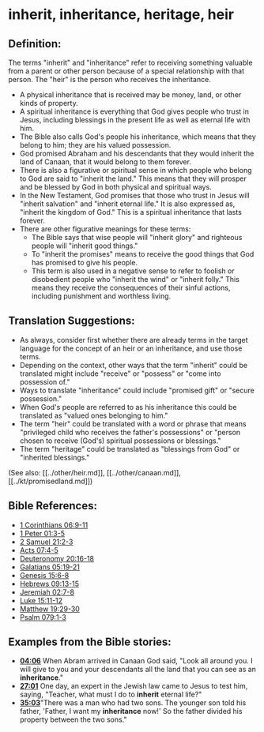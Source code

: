 # inherit, inheritance, heritage, heir #

## Definition: ##

The terms "inherit" and "inheritance" refer to receiving something valuable from a parent or other person because of a special relationship with that person. The "heir" is the person who receives the inheritance.

* A physical inheritance that is received may be money, land, or other kinds of property.
* A spiritual inheritance is everything that God gives people who trust in Jesus, including blessings in the present life as well as eternal life with him.
* The Bible also calls God's people his inheritance, which means that they belong to him; they are his valued possession.
* God promised Abraham and his descendants that they would inherit the land of Canaan, that it would belong to them forever.
* There is also a figurative or spiritual sense in which people who belong to God are said to "inherit the land." This means that they will prosper and be blessed by God in both physical and spiritual ways.
* In the New Testament, God promises that those who trust in Jesus will "inherit salvation" and "inherit eternal life." It is also expressed as, "inherit the kingdom of God." This is a spiritual inheritance that lasts forever.
* There are other figurative meanings for these terms:
   * The Bible says that wise people will "inherit glory" and righteous people will "inherit good things."
   * To "inherit the promises" means to receive the good things that God has promised to give his people.
   * This term is also used in a negative sense to refer to foolish or disobedient people who "inherit the wind" or "inherit folly." This means they receive the consequences of their sinful actions, including punishment and worthless living.

## Translation Suggestions: ##

* As always, consider first whether there are already terms in the target language for the concept of an heir or an inheritance, and use those terms.
* Depending on the context, other ways that the term "inherit" could be translated might include "receive" or "possess" or "come into possession of."
* Ways to translate "inheritance" could include "promised gift" or "secure possession."
* When God's people are referred to as his inheritance this could be translated as "valued ones belonging to him."
* The term "heir" could be translated with a word or phrase that means "privileged child who receives the father's possessions" or "person chosen to receive (God's) spiritual possessions or blessings."
* The term "heritage" could be translated as "blessings from God" or "inherited blessings."

(See also: [[../other/heir.md]], [[../other/canaan.md]], [[../kt/promisedland.md]])

## Bible References: ##

* [1 Corinthians 06:9-11](en/tn/1co/help/06/09)
* [1 Peter 01:3-5](en/tn/1pe/help/01/03)
* [2 Samuel 21:2-3](en/tn/2sa/help/21/02)
* [Acts 07:4-5](en/tn/act/help/07/04)
* [Deuteronomy 20:16-18](en/tn/deu/help/20/16)
* [Galatians 05:19-21](en/tn/gal/help/05/19)
* [Genesis 15:6-8](en/tn/gen/help/15/06)
* [Hebrews 09:13-15](en/tn/heb/help/09/13)
* [Jeremiah 02:7-8](en/tn/jer/help/02/07)
* [Luke 15:11-12](en/tn/luk/help/15/11)
* [Matthew 19:29-30](en/tn/mat/help/19/29)
* [Psalm 079:1-3](en/tn/psa/help/79/01)

## Examples from the Bible stories: ##

* __[04:06](en/tn/obs/help/04/06)__ When Abram arrived in Canaan God said, "Look all around you. I will give to you and your descendants all the land that you can see as an __inheritance__."
* __[27:01](en/tn/obs/help/27/01)__ One day, an expert in the Jewish law came to Jesus to test him, saying, "Teacher, what must I do to __inherit__  eternal life?"
* __[35:03](en/tn/obs/help/35/03)__"There was a man who had two sons. The younger son told his father, 'Father, I want my __inheritance__  now!' So the father divided his property between the two sons."